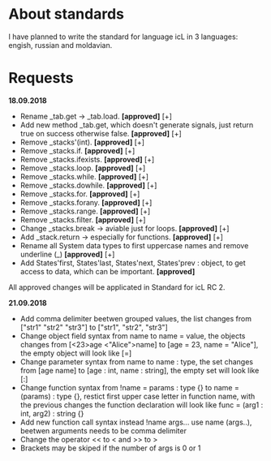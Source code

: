 # About standards

I have planned to write the standard for language icL in 3 languages:
engish, russian and moldavian.

# Requests

__18.09.2018__

 * Rename _tab.get -> _tab.load. **[approved]** [+]
 * Add new method _tab.get, which doesn't generate signals, just return true
   on success otherwise false. **[approved]** [+]
 * Remove _stacks'(int). **[approved]** [+]
 * Remove _stacks.if. **[approved]** [+]
 * Remove _stacks.ifexists. **[approved]** [+]
 * Remove _stacks.loop. **[approved]** [+]
 * Remove _stacks.while. **[approved]** [+]
 * Remove _stacks.dowhile. **[approved]** [+]
 * Remove _stacks.for. **[approved]** [+]
 * Remove _stacks.forany. **[approved]** [+]
 * Remove _stacks.range. **[approved]** [+]
 * Remove _stacks.filter. **[approved]** [+]
 * Change _stacks.break -> aviable just for loops. **[approved]** [+]
 * Add _stack.return -> especially for functions. **[approved]** [+]
 * Rename all System data types to first uppercase names and remove underline
   (_)  **[approved]** [+]
 * Add States'first, States'last, States'next, States'prev : object, to get
   access to data, which can be important. **[approved]**

All approved changes will be applicated in Standard for icL RC 2.

__21.09.2018__

 * Add comma delimiter beetwen grouped values, the list changes from
   ["str1" "str2" "str3"] to ["str1", "str2", "str3"]
 * Change object field syntax from <value>name to name = value, the objects
   changes from [<23>age <"Alice">name] to [age = 23, name = "Alice"],
   the empty object will look like [=]
 * Change parameter syntax from <type>name to name : type, the set changes from
   [<int>age <string>name] to [age : int, name : string], the empty set will
   look like [:]
 * Change function syntax from !name = params : type {} to name = (params) 
   : type {}, restict first upper case letter in function name, with the 
   previous changes the function declaration will look like func = (arg1 : int,
   arg2) : string {}
 * Add new function call syntax instead !name args... use name (args..), beetwen
   arguments needs to be comma delimiter
 * Change the operator << to < and >> to >
 * Brackets may be skiped if the number of args is 0 or 1